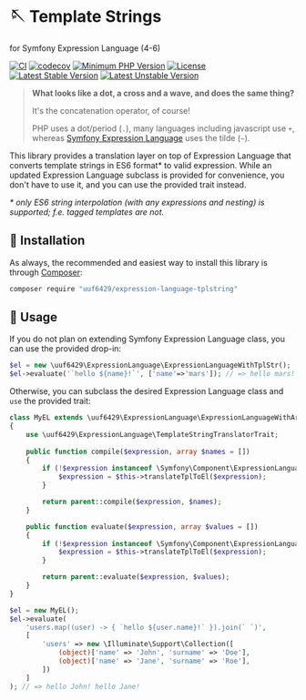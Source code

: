 <!-- TODO WIP -->

# 🪡 Template Strings
for Symfony Expression Language (4-6)

[![CI](https://github.com/uuf6429/expression-language-tplstring/actions/workflows/ci.yml/badge.svg)](https://github.com/uuf6429/expression-language-tplstring/actions/workflows/ci.yml)
[![codecov](https://codecov.io/gh/uuf6429/expression-language-tplstring/branch/main/graph/badge.svg)](https://codecov.io/gh/uuf6429/expression-language-tplstring)
[![Minimum PHP Version](https://img.shields.io/badge/php-%5E7%20%7C%20%5E8-8892BF.svg)](https://php.net/)
[![License](https://poser.pugx.org/uuf6429/expression-language-tplstring/license)](https://github.com/uuf6429/expression-language-tplstring/blob/main/LICENSE)
[![Latest Stable Version](https://poser.pugx.org/uuf6429/expression-language-tplstring/version)](https://packagist.org/packages/uuf6429/expression-language-tplstring)
[![Latest Unstable Version](https://poser.pugx.org/uuf6429/expression-language-tplstring/v/unstable)](https://packagist.org/packages/uuf6429/expression-language-tplstring)

<!-- TODO WIP -->

> **What looks like a dot, a cross and a wave, and does the same thing?**
>
> It's the concatenation operator, of course!
>
> PHP uses a dot/period (`.`), many languages including javascript use `+`,
> whereas [Symfony Expression Language](https://github.com/symfony/expression-language) uses the tilde (`~`).

This library provides a translation layer on top of Expression Language that converts template strings in ES6 format* to
valid expression.
While an updated Expression Language subclass is provided for convenience, you don't have to use it, and you can use the
provided trait instead.

*\* only ES6 string interpolation (with any expressions and nesting) is supported; f.e. tagged templates are not.*

## 🔌 Installation

As always, the recommended and easiest way to install this library is through [Composer](https://getcomposer.org/):

```bash
composer require "uuf6429/expression-language-tplstring"
```

## 🚀 Usage

If you do not plan on extending Symfony Expression Language class, you can use the provided drop-in:

```php
$el = new \uuf6429\ExpressionLanguage\ExpressionLanguageWithTplStr();
$el->evaluate('`hello ${name}!`', ['name'=>'mars']); // => hello mars!
```

Otherwise, you can subclass the desired Expression Language class and `use` the provided trait:
```php
class MyEL extends \uuf6429\ExpressionLanguage\ExpressionLanguageWithArrowFunc
{
    use \uuf6429\ExpressionLanguage\TemplateStringTranslatorTrait;
    
    public function compile($expression, array $names = [])
    {
        if (!$expression instanceof \Symfony\Component\ExpressionLanguage\ParsedExpression) {
            $expression = $this->translateTplToEl($expression);
        }

        return parent::compile($expression, $names);
    }

    public function evaluate($expression, array $values = [])
    {
        if (!$expression instanceof \Symfony\Component\ExpressionLanguage\ParsedExpression) {
            $expression = $this->translateTplToEl($expression);
        }

        return parent::evaluate($expression, $values);
    }
}

$el = new MyEL();
$el->evaluate(
    'users.map((user) -> { `hello ${user.name}!` }).join(` `)',
    [
        'users' => new \Illuminate\Support\Collection([
            (object)['name' => 'John', 'surname' => 'Doe'],
            (object)['name' => 'Jane', 'surname' => 'Roe'],
        ])
    ]
); // => hello John! hello Jane!
```

<!-- TODO WIP -->
